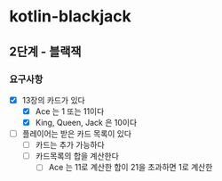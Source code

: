 # kotlin-blackjack

## 2단계 - 블랙잭
### 요구사항
- [x] 13장의 카드가 있다
    - [x] Ace 는 1 또는 11이다
    - [x] King, Queen, Jack 은 10이다
- [ ] 플레이어는 받은 카드 목록이 있다
    - [ ] 카드는 추가 가능하다
    - [ ] 카드목록의 합을 계산한다
        - [ ] Ace 는 11로 계산한 합이 21을 초과하면 1로 계산한  
